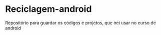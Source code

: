 # Reciclagem-android
Repositório para guardar os códigos e projetos, que irei usar no curso de android

